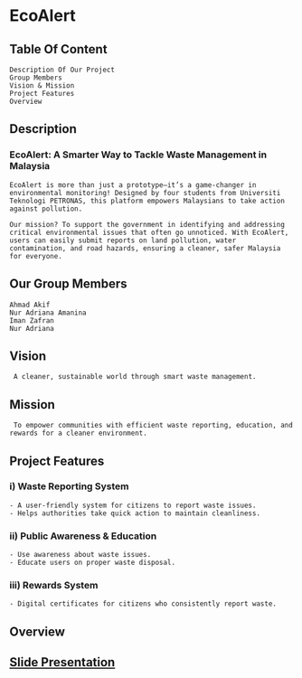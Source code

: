 # EcoAlert

## Table Of Content
    Description Of Our Project
    Group Members
    Vision & Mission
    Project Features
    Overview
    
## Description

### **EcoAlert: A Smarter Way to Tackle Waste Management in Malaysia**

    EcoAlert is more than just a prototype—it’s a game-changer in environmental monitoring! Designed by four students from Universiti Teknologi PETRONAS, this platform empowers Malaysians to take action against pollution.

    Our mission? To support the government in identifying and addressing critical environmental issues that often go unnoticed. With EcoAlert, users can easily submit reports on land pollution, water contamination, and road hazards, ensuring a cleaner, safer Malaysia for everyone.

## Our Group Members
    Ahmad Akif
    Nur Adriana Amanina
    Iman Zafran
    Nur Adriana

## Vision
     A cleaner, sustainable world through smart waste management.
## Mission
     To empower communities with efficient waste reporting, education, and rewards for a cleaner environment.
     
## Project  Features
### i) Waste Reporting System
    - A user-friendly system for citizens to report waste issues.
    - Helps authorities take quick action to maintain cleanliness.
    
### ii) Public Awareness & Education
    - Use awareness about waste issues.
    - Educate users on proper waste disposal.

### iii) Rewards System
    - Digital certificates for citizens who consistently report waste.

##  Overview

## [Slide Presentation](https://www.canva.com/design/DAGfFT31a_c/Oaz3C3iUPji7kgPNAnjoBQ/edit?utm_content=DAGfFT31a_c&utm_campaign=designshare&utm_medium=link2&utm_source=sharebutton)

